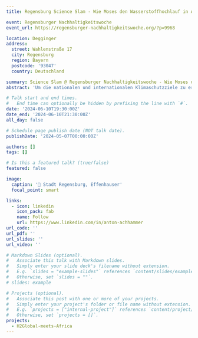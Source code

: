 ```yaml
---
title: Regensburg Science Slam - Wie Moses den Wasserstoffhochlauf in Afrika beeinflusst

event: Regensburger Nachhaltigkeitswoche
event_url: https://regensburger-nachhaltigkeitswoche.org/?p=9968

location: Degginger
address:
  street: Wahlenstraße 17
  city: Regensburg
  region: Bayern
  postcode: '93047'
  country: Deutschland

summary: Science Slam @ Regensburger Nachhaltigkeitswoche - Wie Moses den Wasserstoffhochlauf in Afrika beeinflusst
abstract: 'Um die nationalen und internationalen Klimaschutzziele zu erreichen, die Energieversorgung Deutschlands und Europas zu diversifizieren sowie versorgungssicherer zu gestalten, ist ein Hochlauf der Wasserstoffwirtschaft national und international von entscheidender Bedeutung. Für diesen Hochlauf sind zwei Faktoren elementar: stabile internationale Partnerschaften und ein stabiler rechtlicher und finanzieller Rahmen. Mithilfe von Modellierung, Optimierung und Simulation von Energiesystemen (MOSES) sollen im Rahmen des Forschungsprojekts Szenarien für gerechte Partnerschaften ausgearbeitet werden.'

# Talk start and end times.
#   End time can optionally be hidden by prefixing the line with `#`.
date: '2024-06-10T19:30:00Z'
date_end: '2024-06-10T21:30:00Z'
all_day: false

# Schedule page publish date (NOT talk date).
publishDate: '2024-05-07T00:00:00Z'

authors: []
tags: []

# Is this a featured talk? (true/false)
featured: false

image:
  caption: '📸 Stadt Regensburg, Effenhauser'
  focal_point: smart

links:
  - icon: linkedin
    icon_pack: fab
    name: Follow
    url: https://www.linkedin.com/in/anton-achhammer
url_code: ''
url_pdf: ''
url_slides: ''
url_video: ''

# Markdown Slides (optional).
#   Associate this talk with Markdown slides.
#   Simply enter your slide deck's filename without extension.
#   E.g. `slides = "example-slides"` references `content/slides/example-slides.md`.
#   Otherwise, set `slides = ""`.
# slides: example

# Projects (optional).
#   Associate this post with one or more of your projects.
#   Simply enter your project's folder or file name without extension.
#   E.g. `projects = ["internal-project"]` references `content/project/deep-learning/index.md`.
#   Otherwise, set `projects = []`.
projects:
  - H2Global-meets-Africa
---
```


<!-- {{% callout note %}}
Click on the **Slides** button above to view the built-in slides feature.
{{% /callout %}} -->

